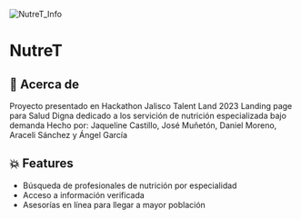 ![NutreT_Info](https://user-images.githubusercontent.com/102548166/231546803-90130f5a-07e8-475b-b726-210e56d3bae3.png)

# NutreT

## 🚀 Acerca de
Proyecto presentado en Hackathon Jalisco Talent Land 2023
Landing page para Salud Digna dedicado a los servición de nutrición especializada bajo demanda
Hecho por: Jaqueline Castillo, José Muñetón, Daniel Moreno, Araceli Sánchez y Ángel García

## 💥 Features
+ Búsqueda de profesionales de nutrición por especialidad
+ Acceso a información verificada
+ Asesorías en línea para llegar a mayor población


